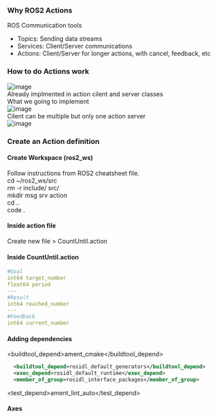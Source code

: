 ### **Why ROS2 Actions**  
ROS Communication tools
- Topics: Sending data streams
- Services: Client/Server communications
- Actions: Client/Server for longer actions, with cancel, feedback, etc  

### **How to do Actions work**  
![image](https://github.com/user-attachments/assets/4729b1be-6e01-49f5-9bf1-e4c0c6dc43c0)  
Already implmented in action cilent and server classes  
What we going to implement  
![image](https://github.com/user-attachments/assets/1c267627-192b-4b69-b258-2c790d8b7310)  
Cilent can be multiple but only one action server  
![image](https://github.com/user-attachments/assets/b25f736d-5fd7-4e23-a27b-a8d69549f40f)


### **Create an Action definition**  
#### **Create Workspace (ros2_ws)**  
Follow instructions from ROS2 cheatsheet file.  
cd ~/ros2_ws/src  
rm -r include/ src/  
mkdir msg srv action  
cd ..  
code .  

#### **Inside action file**  
Create new file > CountUntil.action

#### **Inside CountUntil.action**  
```yaml
#Goal
int64 target_number
float64 period
---
#Result
int64 reached_number
---
#Feedback
int64 current_number
```

#### **Adding dependencies**  
  <buildtool_depend>ament_cmake</buildtool_depend>
```xml
  <buildtool_depend>rosidl_default_generators</buildtool_depend>
  <exec_depend>rosidl_default_runtime</exec_depend>
  <member_of_group>rosidl_interface_packages</member_of_group>
```
  <test_depend>ament_lint_auto</test_depend>



#### **Axes**  

